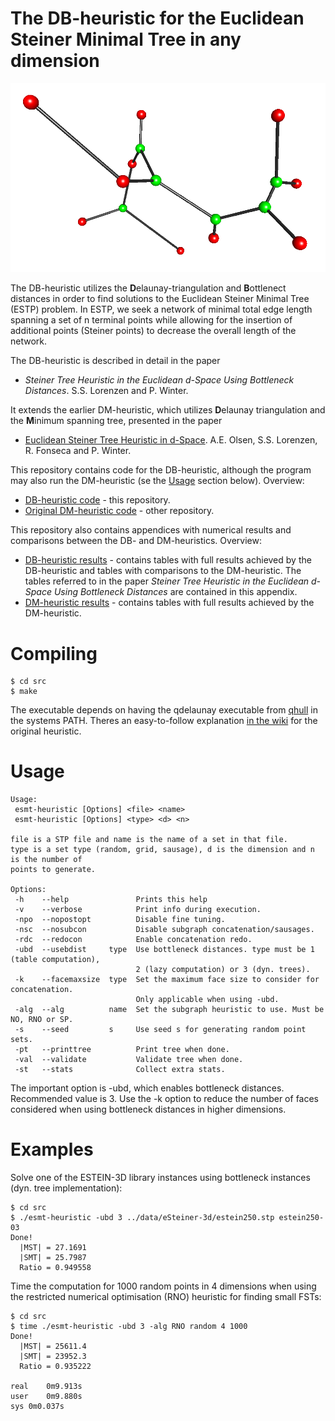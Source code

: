 # The DB-heuristic for the Euclidean Steiner Minimal Tree in any dimension

![](esmt-3d.png)

The DB-heuristic utilizes the **D**elaunay-triangulation and **B**ottlenect distances in order to find solutions to the Euclidean Steiner Minimal Tree (ESTP) problem. In ESTP, we seek a network of minimal total edge length spanning a set of n terminal points while allowing for the insertion of additional points (Steiner points) to decrease the overall length of the network. 

The DB-heuristic is described in detail in the paper

* *Steiner Tree Heuristic in the Euclidean d-Space Using Bottleneck Distances*. S.S. Lorenzen and P. Winter.

It extends the earlier DM-heuristic, which utilizes **D**elaunay triangulation and the **M**inimum spanning tree, presented in the paper

* [Euclidean Steiner Tree Heuristic in d-Space](http://dimacs11.cs.princeton.edu/workshop/OlsenLorenzenFonsecaWinter.pdf). A.E. Olsen, S.S. Lorenzen, R. Fonseca and P. Winter.

This repository contains code for the DB-heuristic, although the program may also run the DM-heuristic (se the [Usage](https://github.com/StephanLorenzen/ESMT-heuristic-using-bottleneck-distances#usage) section below). Overview:

* [DB-heuristic code](https://github.com/StephanLorenzen/ESMT-heuristic-using-bottleneck-distances/tree/master/src) - this repository.
* [Original DM-heuristic code](https://github.com/RasmusFonseca/ESMT-heuristic) - other repository.

This repository also contains appendices with numerical results and comparisons between the DB- and DM-heuristics. Overview:

* [DB-heuristic results](https://github.com/StephanLorenzen/ESMT-heuristic-using-bottleneck-distances/blob/master/appendices/DB-heuristic-appendix.pdf) - contains tables with full results achieved by the DB-heuristic and tables with comparisons to the DM-heuristic. The tables referred to in the paper *Steiner Tree Heuristic in the Euclidean d-Space Using Bottleneck Distances* are contained in this appendix.
* [DM-heuristic results]() - contains tables with full results achieved by the DM-heuristic.

# Compiling

```
$ cd src
$ make
```

The executable depends on having the qdelaunay executable from [qhull](http://www.qhull.org) in the systems PATH. Theres an easy-to-follow explanation [in the wiki](http://github.com/RasmusFonseca/ESMT-heuristic/wiki/qdelaunay) for the original heuristic.

# Usage

```
Usage: 
 esmt-heuristic [Options] <file> <name>
 esmt-heuristic [Options] <type> <d> <n>

file is a STP file and name is the name of a set in that file.
type is a set type (random, grid, sausage), d is the dimension and n is the number of
points to generate.

Options:
 -h    --help               Prints this help
 -v    --verbose            Print info during execution.
 -npo  --nopostopt          Disable fine tuning.
 -nsc  --nosubcon           Disable subgraph concatenation/sausages.
 -rdc  --redocon            Enable concatenation redo.
 -ubd  --usebdist     type  Use bottleneck distances. type must be 1 (table computation),
                            2 (lazy computation) or 3 (dyn. trees).
 -k    --facemaxsize  type  Set the maximum face size to consider for concatenation.
                            Only applicable when using -ubd.
 -alg  --alg          name  Set the subgraph heuristic to use. Must be NO, RNO or SP.
 -s    --seed         s     Use seed s for generating random point sets.
 -pt   --printtree          Print tree when done.
 -val  --validate           Validate tree when done.
 -st   --stats              Collect extra stats.
```

The important option is -ubd, which enables bottleneck distances. Recommended value is 3.
Use the -k option to reduce the number of faces considered when using bottleneck distances in higher dimensions.

# Examples
Solve one of the ESTEIN-3D library instances using bottleneck instances (dyn. tree implementation):
```
$ cd src
$ ./esmt-heuristic -ubd 3 ../data/eSteiner-3d/estein250.stp estein250-03
Done!
  |MST| = 27.1691
  |SMT| = 25.7987
  Ratio = 0.949558
```

Time the computation for 1000 random points in 4 dimensions when using the restricted numerical optimisation (RNO) heuristic for finding small FSTs:
```
$ cd src
$ time ./esmt-heuristic -ubd 3 -alg RNO random 4 1000
Done!
  |MST| = 25611.4
  |SMT| = 23952.3
  Ratio = 0.935222

real	0m9.913s
user	0m9.880s
sys	0m0.037s
```
